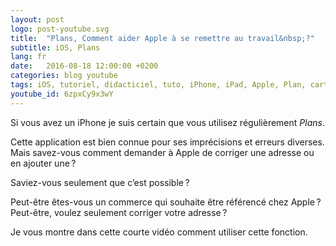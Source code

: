 ```yaml
---
layout: post
logo: post-youtube.svg
title:  "Plans, Comment aider Apple à se remettre au travail&nbsp;?"
subtitle: iOS, Plans
lang: fr
date:   2016-08-18 12:00:00 +0200
categories: blog youtube
tags: iOS, tutoriel, didacticiel, tuto, iPhone, iPad, Apple, Plan, cartes, erreur, correction
youtube_id: 6zpxCy9x3wY
---
```


Si vous avez un iPhone je suis certain que vous utilisez régulièrement _Plans_.

Cette application est bien connue pour ses imprécisions et erreurs diverses.
Mais savez-vous comment demander à Apple de corriger une adresse ou en ajouter une ?

Saviez-vous seulement que c’est possible ?

Peut-être êtes-vous un commerce qui souhaite être référencé chez Apple ?
Peut-être, voulez seulement corriger votre adresse ?

Je vous montre dans cette courte vidéo comment utiliser cette fonction.

